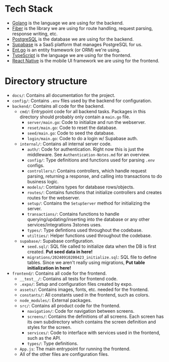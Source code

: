 # Tech Stack

- [Golang](https://go.dev/) is the language we are using for the backend.
- [Fiber](https://gofiber.io/) is the library we are using for route handling, request parsing, response writing, etc.
- [PostgreSQL](https://www.postgresql.org/) is the database we are using for the backend.
- [Supabase](https://supabase.com/) is a SaaS platform that manages PostgreSQL for us.
- [Ent.go](https://entgo.io/) is an entity framework (or ORM) we're using.
- [TypeScript](https://www.typescriptlang.org/) is the language we are using for the frontend.
- [React Native](https://reactnative.dev/) is the mobile UI framework we are using for the frontend.

# Directory structure

- `docs/`: Contains all documentation for the project.
- `config/`: Contains `.env` files used by the backend for configuration.
- `backend/`: Contains all code for the backend.
  - `cmd/`: Entrypoint code for all backend tasks. Packages in this directory should probably only contain a `main.go` file.
    - `server/main.go`: Code to initialize and run the webserver.
    - `reset/main.go`: Code to reset the database.
    - `seed/main.go`: Code to seed the database.
    - `login/main.go`: Code to do a login w/ Supabase auth.
  - `internal/`: Contains all internal server code.
    - `auth/`: Code for authentication. Right now this is just the middleware. See `Authentication-Notes.md` for an overview.
    - `config/`: Type definitions and functions used for parsing `.env` configs.
    - `controllers/`: Contains controllers, which handle request parsing, returning a response, and calling into transactions to do business logic.
    - `models/`: Contains types for database rows/objects.
    - `routes/`: Contains functions that initialize controllers and creates routes for the webserver.
    - `setup/`: Contains the `SetupServer` method for initializing the server.
    - `transactions/`: Contains functions to handle querying/updating/inserting into the database or any other services/integrations 3stones uses.
    - `types/`: Type defintions used throughout the codebase.
    - `utilties/`: Helper functions used throughout the codebase.
  - `supabase/`: Supabase configuration.
    - `seed.sql/`: SQL file called to initialize data when the DB is first created. **Put seed data in here!**
    - `migrations/20240910200423_initialize.sql`: SQL file to define tables. Since we aren't really using migrations, **Put table initialization in here!**
- `frontend/`: Contains all code for the frontend.
  - `__test__/`: Contains all tests for frontend code.
  - `.expo/`: Setup and configuration files created by expo.
  - `assets/`: Contains images, fonts, etc. needed for the frontend.
  - `constants/`: All constants used in the frontend, such as colors.
  - `node_modules/`: External packages.
  - `src/`: Contains all product code for the frontend.
    - `navigation/`: Code for navigation between screens.
    - `screens/`: Contains the definitions of all screens. Each screen has its own subdirectory which contains the screen definition and styles for the screen.
    - `services/`: Code to interface with services used in the frontend, such as the API.
    - `types/`: Type definitions.
  - `App.js`: The main entrypoint for running the frontend.
  - All of the other files are configuration files.